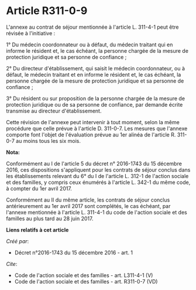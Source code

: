 # Article R311-0-9

L'annexe au contrat de séjour mentionnée à l'article L. 311-4-1 peut être révisée à l'initiative : 

1° Du médecin coordonnateur ou à défaut, du médecin traitant qui en informe le résident et, le cas échéant, la personne
chargée de la mesure de protection juridique et sa personne de confiance ; 

2° Du directeur d'établissement, qui saisit le médecin coordonnateur, ou à défaut, le médecin traitant et en informe le
résident et, le cas échéant, la personne chargée de la mesure de protection juridique et sa personne de confiance ; 

3° Du résident ou sur proposition de la personne chargée de la mesure de protection juridique ou de sa personne de confiance,
par demande écrite transmise au directeur d'établissement. 

Cette révision de l'annexe peut intervenir à tout moment, selon la même procédure que celle prévue à l'article D. 311-0-7.
Les mesures que l'annexe comporte font l'objet de l'évaluation prévue au 1er alinéa de l'article R. 311-0-7 au moins tous les
six mois.

**Nota:**

Conformément au I de l'article 5 du décret n° 2016-1743 du 15 décembre 2016, ces dispositions s'appliquent pour les contrats
de séjour conclus dans les établissements relevant du 6° du I de l'article L. 312-1 de l'action sociale et des familles, y
compris ceux énumérés à l'article L. 342-1 du même code, à compter du 1er avril 2017.

Conformément au II du même article, les contrats de séjour conclus antérieurement au 1er avril 2017 sont complétés, le cas
échéant, par l'annexe mentionnée à l'article L. 311-4-1 du code de l'action sociale et des familles au plus tard au 28 juin
2017.

**Liens relatifs à cet article**

_Créé par_:

  - Décret n°2016-1743 du 15 décembre 2016 - art. 1

_Cite_:

  - Code de l'action sociale et des familles - art. L311-4-1 (V)
  - Code de l'action sociale et des familles - art. R311-0-7 (VD)
